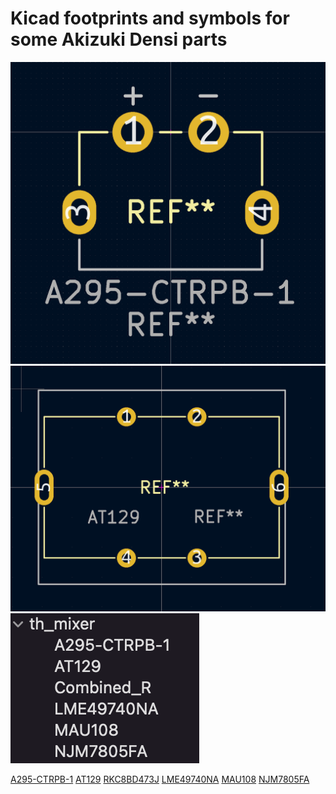 # Kicad footprints and symbols for  some Akizuki Densi parts

![](img/type-c.png)  
![](img/at129.png)  
![](img/symbols.png)  

[A295-CTRPB-1](https://akizukidenshi.com/catalog/g/gC-16895/)
[AT129](https://akizukidenshi.com/catalog/g/gP-14522/)
[RKC8BD473J](https://akizukidenshi.com/catalog/g/gR-13726/)
[LME49740NA](https://akizukidenshi.com/catalog/g/gI-03685/)
[MAU108](https://akizukidenshi.com/catalog/g/gM-04134/)
[NJM7805FA](https://akizukidenshi.com/catalog/g/gI-08678/)
